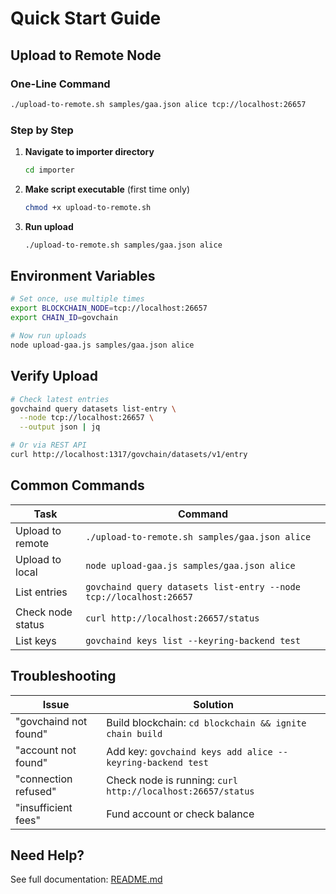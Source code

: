 # Quick Start Guide

## Upload to Remote Node

### One-Line Command
```bash
./upload-to-remote.sh samples/gaa.json alice tcp://localhost:26657
```

### Step by Step

1. **Navigate to importer directory**
   ```bash
   cd importer
   ```

2. **Make script executable** (first time only)
   ```bash
   chmod +x upload-to-remote.sh
   ```

3. **Run upload**
   ```bash
   ./upload-to-remote.sh samples/gaa.json alice
   ```

## Environment Variables

```bash
# Set once, use multiple times
export BLOCKCHAIN_NODE=tcp://localhost:26657
export CHAIN_ID=govchain

# Now run uploads
node upload-gaa.js samples/gaa.json alice
```

## Verify Upload

```bash
# Check latest entries
govchaind query datasets list-entry \
  --node tcp://localhost:26657 \
  --output json | jq

# Or via REST API
curl http://localhost:1317/govchain/datasets/v1/entry
```

## Common Commands

| Task | Command |
|------|---------|
| Upload to remote | `./upload-to-remote.sh samples/gaa.json alice` |
| Upload to local | `node upload-gaa.js samples/gaa.json alice` |
| List entries | `govchaind query datasets list-entry --node tcp://localhost:26657` |
| Check node status | `curl http://localhost:26657/status` |
| List keys | `govchaind keys list --keyring-backend test` |

## Troubleshooting

| Issue | Solution |
|-------|----------|
| "govchaind not found" | Build blockchain: `cd blockchain && ignite chain build` |
| "account not found" | Add key: `govchaind keys add alice --keyring-backend test` |
| "connection refused" | Check node is running: `curl http://localhost:26657/status` |
| "insufficient fees" | Fund account or check balance |

## Need Help?

See full documentation: [README.md](./README.md)
